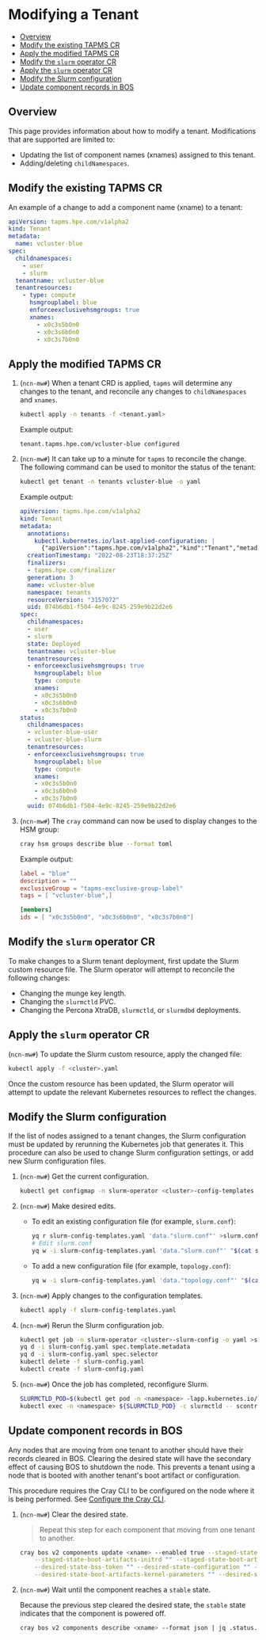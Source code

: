 # Modifying a Tenant

- [Overview](#overview)
- [Modify the existing TAPMS CR](#modify-the-existing-tapms-cr)
- [Apply the modified TAPMS CR](#apply-the-modified-tapms-cr)
- [Modify the `slurm` operator CR](#modify-the-slurm-operator-cr)
- [Apply the `slurm` operator CR](#apply-the-slurm-operator-cr)
- [Modify the Slurm configuration](#modify-the-slurm-configuration)
- [Update component records in BOS](#update-component-records-in-bos)

## Overview

This page provides information about how to modify a tenant. Modifications that are supported are limited to:

- Updating the list of component names (xnames) assigned to this tenant.
- Adding/deleting `childNamespaces`.

## Modify the existing TAPMS CR

An example of a change to add a component name (xname) to a tenant:

```yaml
apiVersion: tapms.hpe.com/v1alpha2
kind: Tenant
metadata:
  name: vcluster-blue
spec:
  childnamespaces:
    - user
    - slurm
  tenantname: vcluster-blue
  tenantresources:
    - type: compute
      hsmgrouplabel: blue
      enforceexclusivehsmgroups: true
      xnames:
        - x0c3s5b0n0
        - x0c3s6b0n0
        - x0c3s7b0n0
```

## Apply the modified TAPMS CR

1. (`ncn-mw#`) When a tenant CRD is applied, `tapms` will determine any changes to the tenant, and reconcile any changes to `childNamespaces` and `xnames`.

    ```bash
    kubectl apply -n tenants -f <tenant.yaml>
    ```

    Example output:

    ```text
    tenant.tapms.hpe.com/vcluster-blue configured
    ```

1. (`ncn-mw#`) It can take up to a minute for `tapms` to reconcile the change. The following command can be used to monitor the status of the tenant:

    ```bash
    kubectl get tenant -n tenants vcluster-blue -o yaml
    ```

    Example output:

    ```yaml
    apiVersion: tapms.hpe.com/v1alpha2
    kind: Tenant
    metadata:
      annotations:
        kubectl.kubernetes.io/last-applied-configuration: |
          {"apiVersion":"tapms.hpe.com/v1alpha2","kind":"Tenant","metadata":{"annotations":{},"name":"vcluster-blue","namespace":"tenants"},"spec":{"childnamespaces":["user","slurm"],"tenantname":"vcluster-blue","tenantresources":[{"enforceexclusivehsmgroups":true,"hsmgrouplabel":"blue","type":"compute","xnames":["x0c3s5b0n0","x0c3s6b0n0"]}]}}
      creationTimestamp: "2022-08-23T18:37:25Z"
      finalizers:
      - tapms.hpe.com/finalizer
      generation: 3
      name: vcluster-blue
      namespace: tenants
      resourceVersion: "3157072"
      uid: 074b6db1-f504-4e9c-8245-259e9b22d2e6
    spec:
      childnamespaces:
      - user
      - slurm
      state: Deployed
      tenantname: vcluster-blue
      tenantresources:
      - enforceexclusivehsmgroups: true
        hsmgrouplabel: blue
        type: compute
        xnames:
        - x0c3s5b0n0
        - x0c3s6b0n0
        - x0c3s7b0n0
    status:
      childnamespaces:
      - vcluster-blue-user
      - vcluster-blue-slurm
      tenantresources:
      - enforceexclusivehsmgroups: true
        hsmgrouplabel: blue
        type: compute
        xnames:
        - x0c3s5b0n0
        - x0c3s6b0n0
        - x0c3s7b0n0
      uuid: 074b6db1-f504-4e9c-8245-259e9b22d2e6
    ```

1. (`ncn-mw#`) The `cray` command can now be used to display changes to the HSM group:

    ```bash
    cray hsm groups describe blue --format toml
    ```

    Example output:

    ```toml
    label = "blue"
    description = ""
    exclusiveGroup = "tapms-exclusive-group-label"
    tags = [ "vcluster-blue",]

    [members]
    ids = [ "x0c3s5b0n0", "x0c3s6b0n0", "x0c3s7b0n0"]
    ```

## Modify the `slurm` operator CR

To make changes to a Slurm tenant deployment, first update the Slurm custom resource file. The Slurm operator will attempt to reconcile the following changes:

- Changing the munge key length.
- Changing the `slurmctld` PVC.
- Changing the Percona XtraDB, `slurmctld`, or `slurmdbd` deployments.

## Apply the `slurm` operator CR

(`ncn-mw#`) To update the Slurm custom resource, apply the changed file:

```bash
kubectl apply -f <cluster>.yaml
```

Once the custom resource has been updated, the Slurm operator will attempt to update the relevant Kubernetes resources to reflect the changes.

## Modify the Slurm configuration

If the list of nodes assigned to a tenant changes, the Slurm configuration must be updated by rerunning the Kubernetes job that generates it. This
procedure can also be used to change Slurm configuration settings, or add new Slurm configuration files.

1. (`ncn-mw#`) Get the current configuration.

    ```sh
    kubectl get configmap -n slurm-operator <cluster>-config-templates -o yaml >slurm-config-templates.yaml
    ```

1. (`ncn-mw#`) Make desired edits.

    - To edit an existing configuration file (for example, `slurm.conf`):

        ```bash
        yq r slurm-config-templates.yaml 'data."slurm.conf"' >slurm.conf
        # Edit slurm.conf
        yq w -i slurm-config-templates.yaml 'data."slurm.conf"' "$(cat slurm.conf)"
        ```

    - To add a new configuration file (for example, `topology.conf`):

        ```bash
        yq w -i slurm-config-templates.yaml 'data."topology.conf"' "$(cat topology.conf)"
        ```

1. (`ncn-mw#`) Apply changes to the configuration templates.

    ```bash
    kubectl apply -f slurm-config-templates.yaml
    ```

1. (`ncn-mw#`) Rerun the Slurm configuration job.

    ```bash
    kubectl get job -n slurm-operator <cluster>-slurm-config -o yaml >slurm-config.yaml
    yq d -i slurm-config.yaml spec.template.metadata
    yq d -i slurm-config.yaml spec.selector
    kubectl delete -f slurm-config.yaml
    kubectl create -f slurm-config.yaml
    ```

1. (`ncn-mw#`) Once the job has completed, reconfigure Slurm.

    ```bash
    SLURMCTLD_POD=$(kubectl get pod -n <namespace> -lapp.kubernetes.io/name=slurmctld -o jsonpath='{.items[0].metadata.name}')
    kubectl exec -n <namespace> ${SLURMCTLD_POD} -c slurmctld -- scontrol reconfigure
    ```

## Update component records in BOS

Any nodes that are moving from one tenant to another should have their records cleared in BOS.
Clearing the desired state will have the secondary effect of causing BOS to shutdown the node.
This prevents a tenant using a node that is booted with another tenant's boot artifact or configuration.

This procedure requires the Cray CLI to be configured on the node where it is being performed.
See [Configure the Cray CLI](../configure_cray_cli.md).

1. (`ncn-mw#`) Clear the desired state.

    > Repeat this step for each component that moving from one tenant to another.

    ```bash
    cray bos v2 components update <xname> --enabled true --staged-state-session "" --staged-state-configuration "" \
        --staged-state-boot-artifacts-initrd "" --staged-state-boot-artifacts-kernel-parameters "" --staged-state-boot-artifacts-kernel "" \
        --desired-state-bss-token "" --desired-state-configuration "" --desired-state-boot-artifacts-initrd "" \
        --desired-state-boot-artifacts-kernel-parameters "" --desired-state-boot-artifacts-kernel ""
    ```

1. (`ncn-mw#`) Wait until the component reaches a `stable` state.

    Because the previous step cleared the desired state, the `stable` state indicates that the component is powered off.

    ```bash
    cray bos v2 components describe <xname> --format json | jq .status.status
    ```
